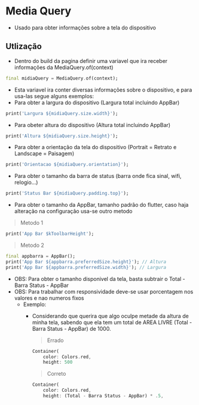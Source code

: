 # Media Query

- Usado para obter informações sobre a tela do dispositivo

## Utlização

- Dentro do build da pagina definir uma variavel que ira receber informações da MediaQuery.of(context)

```dart
final midiaQuery = MediaQuery.of(context);
```

- Esta variavel ira conter diversas informações sobre o dispositivo, e para usa-las segue alguns exemplos:
- Para obter a largura do dispositivo (Largura total incluindo AppBar)

```dart
print('Largura ${midiaQuery.size.width}');
```

- Para obeter altura do dispositivo (Altura total incluindo AppBar)

```dart
print('Altura ${midiaQuery.size.height}');
```

- Para obter a orientação da tela do dispositivo (Portrait = Retrato e Landscape = Paisagem)

```dart
print('Orientacao ${midiaQuery.orientation}');
```

- Para obter o tamanho da barra de status (barra onde fica sinal, wifi, relogio...)

```dart
print('Status Bar ${midiaQuery.padding.top}');
```

- Para obter o tamanho da AppBar, tamanho padrão do flutter, caso haja alteração na configuração usa-se outro metodo

>Metodo 1

```dart
print('App Bar $kToolbarHeight');
```

>Metodo 2

```dart
final appbarra = AppBar();
print('App Bar ${appbarra.preferredSize.height}'); // Altura
print('App Bar ${appbarra.preferredSize.width}'); // Largura
```

- OBS: Para obter o tamanho disponivel da tela, basta subtrair o Total - Barra Status - AppBar
- OBS: Para trabalhar com responsividade deve-se usar porcentagem nos valores e nao numeros fixos
  - Exemplo:
    - Considerando que querira que algo oculpe metade da altura de minha tela, sabendo que ela tem um total de AREA LIVRE (Total - Barra Status - AppBar) de 1000.
        > Errado

        ```dart
        Container(
            color: Colors.red,
            height: 500
        ```

        >Correto

        ```dart
        Container(
            color: Colors.red,
            height: (Total - Barra Status - AppBar) * .5,
        ```
